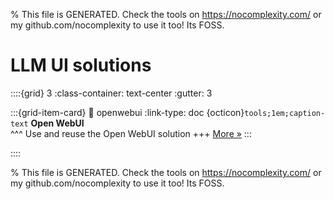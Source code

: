 
% This file is GENERATED. Check the tools on https://nocomplexity.com/ or my github.com/nocomplexity to use it too! Its FOSS. 

# LLM UI solutions 
::::{grid} 3
:class-container: text-center
:gutter: 3 

:::{grid-item-card}
:link: openwebui
:link-type: doc
{octicon}`tools;1em;caption-text` **Open WebUI**        
^^^
Use and reuse the Open WebUI solution
+++
[More »](openwebui)
:::

::::


% This file is GENERATED. Check the tools on https://nocomplexity.com/ or my github.com/nocomplexity to use it too! Its FOSS. 

